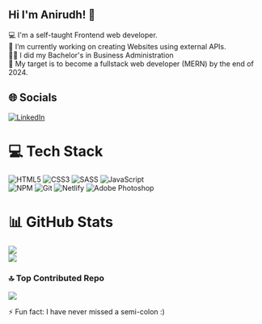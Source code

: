 ## Hi I'm Anirudh! 👋
💻 I'm a self-taught Frontend web developer.</br>
🔭 I’m currently working on creating Websites using external APIs.</br>
✍🏽 I did my Bachelor's in Business Administration</br>
🎯 My target is to become a fullstack web developer (MERN) by the end of 2024.</br>

## 🌐 Socials
[![LinkedIn](https://img.shields.io/badge/LinkedIn-%230077B5.svg?logo=linkedin&logoColor=white)](https://www.linkedin.com/in/duttaanirudh) 

# 💻 Tech Stack
![HTML5](https://img.shields.io/badge/html5-%23E34F26.svg?style=for-the-badge&logo=html5&logoColor=white) ![CSS3](https://img.shields.io/badge/css3-%231572B6.svg?style=for-the-badge&logo=css3&logoColor=white) ![SASS](https://img.shields.io/badge/SASS-hotpink.svg?style=for-the-badge&logo=SASS&logoColor=white) ![JavaScript](https://img.shields.io/badge/javascript-%23323330.svg?style=for-the-badge&logo=javascript&logoColor=%23F7DF1E)  
![NPM](https://img.shields.io/badge/NPM-%23CB3837.svg?style=for-the-badge&logo=npm&logoColor=white) ![Git](https://img.shields.io/badge/git-%23F05033.svg?style=for-the-badge&logo=git&logoColor=white) ![Netlify](https://img.shields.io/badge/netlify-%23000000.svg?style=for-the-badge&logo=netlify&logoColor=#00C7B7) ![Adobe Photoshop](https://img.shields.io/badge/adobe%20photoshop-%2331A8FF.svg?style=for-the-badge&logo=adobe%20photoshop&logoColor=white) 
# 📊 GitHub Stats
![](https://github-readme-streak-stats.herokuapp.com/?user=DuttaAnirudh&theme=gruvbox&hide_border=true)<br/>
![](https://github-readme-stats.vercel.app/api/top-langs/?username=DuttaAnirudh&theme=gruvbox&hide_border=true&include_all_commits=false&count_private=true&layout=compact)

### 🔝 Top Contributed Repo
![](https://github-contributor-stats.vercel.app/api?username=DuttaAnirudh&limit=5&theme=radical&combine_all_yearly_contributions=true)

⚡ Fun fact: I have never missed a semi-colon :)</br>
